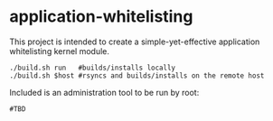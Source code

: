 # application-whitelisting

This project is intended to create a simple-yet-effective application whitelisting
kernel module.

    ./build.sh run   #builds/installs locally
    ./build.sh $host #rsyncs and builds/installs on the remote host

Included is an administration tool to be run by root:

    #TBD

